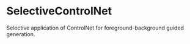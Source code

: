 # SelectiveControlNet
Selective application of ControlNet for foreground-background guided generation.
